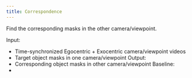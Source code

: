 ```yaml
---
title: Correspondence
---
```


Find the corresponding masks in the other camera/viewpoint.

Input:
- Time-synchronized Egocentric + Exocentric camera/viewpoint videos
- Target object masks in one camera/viewpoint
Output:
- Corresponding object masks in other camera/viewpoint
Baseline:
- 





